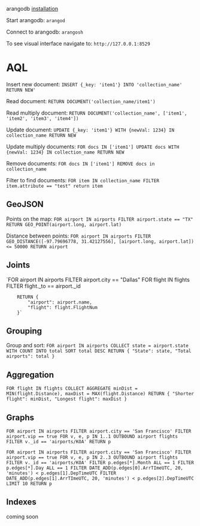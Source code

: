 arangodb [installation](https://www.arangodb.com/download-major/ubuntu/)


Start arangodb:
`arangod`

Connect to arangodb:
`arangosh`

To see visual interface navigate to:
`http://127.0.0.1:8529`

# AQL

Insert new document:
`INSERT {_key: 'item1'} INTO 'collection_name' RETURN NEW'`

Read document:
`RETURN DOCUMENT('collection_name/item1')`

Read multiply document:
`RETURN DOCUMENT('collection_name', ['item1', 'item2', 'item3', 'item4'])`

Update document:
`UPDATE {_key: 'item1'} WITH {newVal: 1234} IN collection_name
RETURN NEW`

Update multiply documents:
`FOR docs IN ['item1']
UPDATE docs WITH {newVal: 1234} IN collection_name
RETURN NEW`

Remove documents:
`FOR docs IN ['item1']
REMOVE docs in collection_name`

Filter to find documents:
`FOR item IN collection_name
    FILTER item.attribute == "test"
    return item`

## GeoJSON

Points on the map:
`FOR airport IN airports
FILTER airport.state == "TX"
RETURN GEO_POINT(airport.long, airport.lat)`

Distance between points:
`FOR airport IN airports
FILTER GEO_DISTANCE([-97.79696778, 31.42127556], [airport.long, airport.lat]) <= 50000
RETURN airport`

## Joints

`FOR airport IN airports
    FILTER airport.city == "Dallas"
    FOR flight IN flights
        FILTER flight._to == airport._id

        RETURN {
            "airport": airport.name,
            "flight": flight.FlightNum
        }`

## Grouping

Group and sort:
`FOR airport IN airports
    COLLECT state = airport.state WITH COUNT INTO total
    SORT total DESC
    RETURN {
        "State": state,
        "Total airports": total
    }`

## Aggregation

`FOR flight IN flights
    COLLECT AGGREGATE
    minDist = MIN(flight.Distance),
    maxDist = MAX(flight.Distance)
    RETURN {
        "Shorter flight": minDist,
        "Longest flight": maxDist
    }`

## Graphs

`FOR airport IN airports
    FILTER airport.city == 'San Francisco'
    FILTER airport.vip == true
    FOR v, e, p IN 1..1 OUTBOUND
    airport flights
    FILTER v._id == 'airports/KOA'
    RETURN p`

`FOR airport IN airports
    FILTER airport.city == 'San Francisco'
    FILTER airport.vip == true
    FOR v, e, p IN 2..3 OUTBOUND
    airport flights
    FILTER v._id == 'airports/KOA'
    FILTER p.edges[*].Month ALL == 1
    FILTER p.edges[*].Day ALL == 1
    FILTER DATE_ADD(p.edges[0].ArrTImeUTC, 20, 'minutes') < p.edges[1].DepTimeUTC
    FILTER DATE_ADD(p.edges[1].ArrTImeUTC, 20, 'minutes') < p.edges[2].DepTimeUTC
    LIMIT 10
    RETURN p`

## Indexes

coming soon
